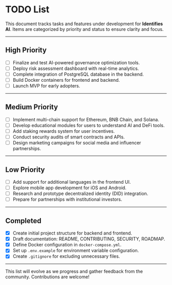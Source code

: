 # TODO List

This document tracks tasks and features under development for **Identifies AI**. Items are categorized by priority and status to ensure clarity and focus.

---

## **High Priority**

- [ ] Finalize and test AI-powered governance optimization tools.
- [ ] Deploy risk assessment dashboard with real-time analytics.
- [ ] Complete integration of PostgreSQL database in the backend.
- [ ] Build Docker containers for frontend and backend.
- [ ] Launch MVP for early adopters.

---

## **Medium Priority**

- [ ] Implement multi-chain support for Ethereum, BNB Chain, and Solana.
- [ ] Develop educational modules for users to understand AI and DeFi tools.
- [ ] Add staking rewards system for user incentives.
- [ ] Conduct security audits of smart contracts and APIs.
- [ ] Design marketing campaigns for social media and influencer partnerships.

---

## **Low Priority**

- [ ] Add support for additional languages in the frontend UI.
- [ ] Explore mobile app development for iOS and Android.
- [ ] Research and prototype decentralized identity (DID) integration.
- [ ] Prepare for partnerships with institutional investors.

---

## **Completed**

- [x] Create initial project structure for backend and frontend.
- [x] Draft documentation: README, CONTRIBUTING, SECURITY, ROADMAP.
- [x] Define Docker configuration in `docker-compose.yml`.
- [x] Set up `.env.example` for environment variable configuration.
- [x] Create `.gitignore` for excluding unnecessary files.

---

This list will evolve as we progress and gather feedback from the community. Contributions are welcome!
